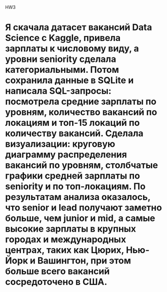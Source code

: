 HW3
# Я скачала датасет вакансий Data Science с Kaggle, привела зарплаты к числовому виду, а уровни seniority сделала категориальными. Потом сохранила данные в SQLite и написала SQL-запросы: посмотрела средние зарплаты по уровням, количество вакансий по локациям и топ-15 локаций по количеству вакансий. Сделала визуализации: круговую диаграмму распределения вакансий по уровням, столбчатые графики средней зарплаты по seniority и по топ-локациям. По результатам анализа оказалось, что senior и lead получают заметно больше, чем junior и mid, а самые высокие зарплаты в крупных городах и международных центрах, таких как Цюрих, Нью-Йорк и Вашингтон, при этом больше всего вакансий сосредоточено в США.

